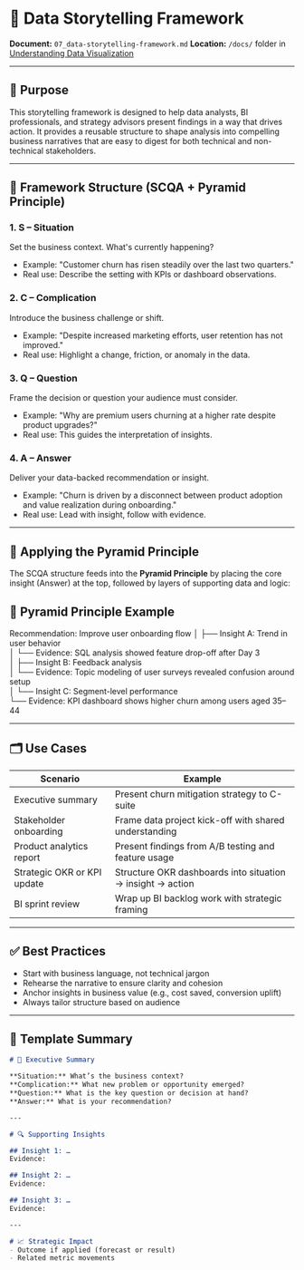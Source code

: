 # 📘 Data Storytelling Framework

**Document:** `07_data-storytelling-framework.md`
**Location:** `/docs/` folder in [Understanding Data Visualization](https://github.com/VibeHarboe/Understanding-Data-Visualization)

---

## 🎯 Purpose
This storytelling framework is designed to help data analysts, BI professionals, and strategy advisors present findings in a way that drives action. It provides a reusable structure to shape analysis into compelling business narratives that are easy to digest for both technical and non-technical stakeholders.

---

## 🧱 Framework Structure (SCQA + Pyramid Principle)

### 1. **S – Situation**
Set the business context. What's currently happening?
- Example: "Customer churn has risen steadily over the last two quarters."
- Real use: Describe the setting with KPIs or dashboard observations.

### 2. **C – Complication**
Introduce the business challenge or shift.
- Example: "Despite increased marketing efforts, user retention has not improved."
- Real use: Highlight a change, friction, or anomaly in the data.

### 3. **Q – Question**
Frame the decision or question your audience must consider.
- Example: "Why are premium users churning at a higher rate despite product upgrades?"
- Real use: This guides the interpretation of insights.

### 4. **A – Answer**
Deliver your data-backed recommendation or insight.
- Example: "Churn is driven by a disconnect between product adoption and value realization during onboarding."
- Real use: Lead with insight, follow with evidence.

---

## 🧠 Applying the Pyramid Principle
The SCQA structure feeds into the **Pyramid Principle** by placing the core insight (Answer) at the top, followed by layers of supporting data and logic:


## 📐 Pyramid Principle Example

Recommendation: Improve user onboarding flow
│
├── Insight A: Trend in user behavior  
│   └── Evidence: SQL analysis showed feature drop-off after Day 3  
│
├── Insight B: Feedback analysis  
│   └── Evidence: Topic modeling of user surveys revealed confusion around setup  
│
└── Insight C: Segment-level performance  
    └── Evidence: KPI dashboard shows higher churn among users aged 35–44


---

## 🗂️ Use Cases
| Scenario                                 | Example                                                                 |
|------------------------------------------|-------------------------------------------------------------------------|
| Executive summary                        | Present churn mitigation strategy to C-suite                           |
| Stakeholder onboarding                   | Frame data project kick-off with shared understanding                  |
| Product analytics report                 | Present findings from A/B testing and feature usage                    |
| Strategic OKR or KPI update              | Structure OKR dashboards into situation → insight → action             |
| BI sprint review                         | Wrap up BI backlog work with strategic framing                         |

---

## ✅ Best Practices
- Start with business language, not technical jargon
- Rehearse the narrative to ensure clarity and cohesion
- Anchor insights in business value (e.g., cost saved, conversion uplift)
- Always tailor structure based on audience

---

## 📌 Template Summary
```markdown
# 🎯 Executive Summary

**Situation:** What’s the business context?  
**Complication:** What new problem or opportunity emerged?  
**Question:** What is the key question or decision at hand?  
**Answer:** What is your recommendation?

---

# 🔍 Supporting Insights

## Insight 1: …
Evidence:

## Insight 2: …
Evidence:

## Insight 3: …
Evidence:

---

# 📈 Strategic Impact
- Outcome if applied (forecast or result)
- Related metric movements
